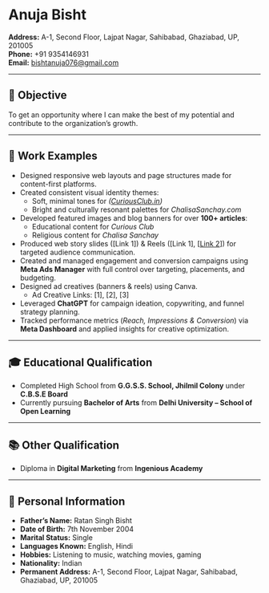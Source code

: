 # Anuja Bisht

**Address:** A-1, Second Floor, Lajpat Nagar, Sahibabad, Ghaziabad, UP, 201005  
**Phone:** +91 9354146931  
**Email:** bishtanuja076@gmail.com  

---

## 🎯 Objective

To get an opportunity where I can make the best of my potential and contribute to the organization’s growth.

---

## 💼 Work Examples

- Designed responsive web layouts and page structures made for content-first platforms.  
- Created consistent visual identity themes:
  - Soft, minimal tones for *([CuriousClub.in](http://CuriousClub.in))*
  - Bright and culturally resonant palettes for *ChalisaSanchay.com*  
- Developed featured images and blog banners for over **100+ articles**:
  - Educational content for *Curious Club*
  - Religious content for *Chalisa Sanchay*  
- Produced web story slides ([Link 1]) & Reels ([Link 1], [[Link 2](url)]) for targeted audience communication.  
- Created and managed engagement and conversion campaigns using **Meta Ads Manager** with full control over targeting, placements, and budgeting.  
- Designed ad creatives (banners & reels) using Canva.  
  - Ad Creative Links: [1], [2], [3]  
- Leveraged **ChatGPT** for campaign ideation, copywriting, and funnel strategy planning.  
- Tracked performance metrics (*Reach, Impressions & Conversion*) via **Meta Dashboard** and applied insights for creative optimization.

---

## 🎓 Educational Qualification

- Completed High School from **G.G.S.S. School, Jhilmil Colony** under **C.B.S.E Board**  
- Currently pursuing **Bachelor of Arts** from **Delhi University – School of Open Learning**

---

## 📚 Other Qualification

- Diploma in **Digital Marketing** from **Ingenious Academy**

---

## 👤 Personal Information

- **Father’s Name:** Ratan Singh Bisht  
- **Date of Birth:** 7th November 2004  
- **Marital Status:** Single  
- **Languages Known:** English, Hindi  
- **Hobbies:** Listening to music, watching movies, gaming  
- **Nationality:** Indian  
- **Permanent Address:** A-1, Second Floor, Lajpat Nagar, Sahibabad, Ghaziabad, UP, 201005

